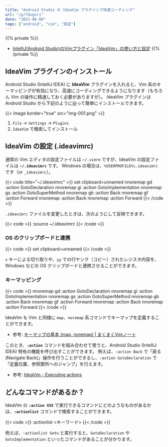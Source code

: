 ```yaml
---
title: "Android Studio の IdeaVim プラグインで快適コーディング"
url: "/p/f4ugxri"
date: "2021-06-08"
tags: ["android", "vim", "設定"]
---
```


{{% private %}}
- [IntelliJ(Android Studio)のVimプラグイン「IdeaVim」の使い方と設定](https://ikenox.info/blog/ideavim-introduction/)
{{% /private %}}


IdeaVim プラグインのインストール
----

Android Studio (IntelliJ IDEA) に __IdeaVim__ プラグインを入れると、Vim 系のキーマッピングが有効になり、高速にコーディングできるようになります（もちろん Vim の操作に精通しておく必要がありますが）。
IdeaVim プラグインは Android Studio から下記のように辿って簡単にインストールできます。

{{< image border="true" src="img-001.png" >}}

1. `File` → `Settings` → `Plugins`
2. `IdeaVim` で検索してインストール


IdeaVim の設定 (.ideavimrc)
----

通常の Vim エディタの設定ファイルは `~/.vimrm` ですが、IdeaVim の設定ファイルは __`~/.ideavimrc`__ です。
Windows の場合は、`%USERPROFILE%\.ideavimrc` です（or `_ideavimrc`）。

{{< code title="~/.ideavimrc" >}}
set clipboard=unnamed
nnoremap gd :action GotoDeclaration<CR>
nnoremap gi :action GotoImplementation<CR>
nnoremap gs :action GotoSuperMethod<CR>
nnoremap gb :action Back<CR>
nnoremap gf :action Forward<CR>
nnoremap <C-Left> :action Back<CR>
nnoremap <C-Right> :action Forward<CR>
{{< /code >}}

`.ideavimrc` ファイルを変更したときは、次のようにして反映できます。

{{< code >}}
:source ~/.ideavimrc
{{< /code >}}

### OS のクリップボードと連携

{{< code >}}
set clipboard=unnamed
{{< /code >}}

`x` キーによる切り取りや、`yy` での行ヤンク（コピー）されたレジスタ内容を、Windows などの OS クリップボードと連携させることができます。

### キーマッピング

{{< code >}}
nnoremap gd :action GotoDeclaration<CR>
nnoremap gi :action GotoImplementation<CR>
nnoremap gs :action GotoSuperMethod<CR>
nnoremap gb :action Back<CR>
nnoremap gf :action Forward<CR>
nnoremap <C-Left> :action Back<CR>
nnoremap <C-Right> :action Forward<CR>
{{< /code >}}

IdeaVim も Vim と同様に `map`、`noremap` 系コマンドでキーマップを定義することができます。

- 参考: [キーマップの基本 (map, noremap) | まくまくVimノート](https://maku77.github.io/vim/keymap/basic.html)

このとき、__`:action`__ コマンドを組み合わせて使うと、Android Studio (IntelliJ IDEA) 特有の機能を呼び出すことができます。
例えば、`:action Back` で「戻る (Navigate Back)」操作を行うことができるし、`:action GotoDeclaration` で「定義位置、参照箇所へのジャンプ」を行えます。

- 参考: [IdeaVim - Executing actions](https://github.com/JetBrains/ideavim#executing-actions)


どんなコマンドがあるか？
----

IdeaVim の __`:action XXX`__ で実行できるコマンドにどのようなものがあるかは、__`:actionlist`__ コマンドで検索することができます。

{{< code >}}
:actionlist <キーワード>
{{< /code >}}

例えば、`:actionlist Goto` と実行すると、`GotoDeclaration` や `GotoImplementation` といったコマンドがあることが分かります。

